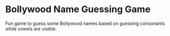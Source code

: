 # Bollywood Name Guessing Game

Fun game to guess some Bollywood names based on guessing consonants while vowels are visible.

